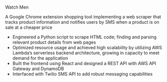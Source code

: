 Watch Men 

A Google Chrome extension shopping tool implementing a web scraper that tracks product information and notifies users
by SMS when a product is on sale at a cheaper price

- Engineered a Python script to scrape HTML code; finding and parsing relevant product details from web pages
- Optimized resource usage and achieved high scalability by utilizing AWS Lambda’s serverless backend architecture, growing in capacity to meet demand for the application
- Built the frontend using React and designed a REST API with AWS API Gateway and DynamoDB
- Interfaced with Twilio SMS API to add robust messaging capabilities
